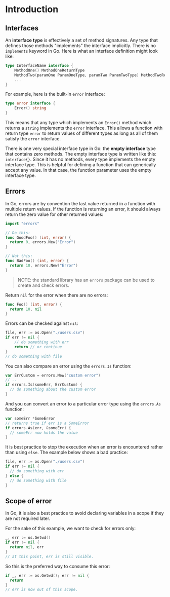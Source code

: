 # Introduction

## Interfaces

An **interface type** is effectively a set of method signatures.
Any type that defines those methods "implements" the interface implicitly.
There is no `implements` keyword in Go.
Here is what an interface definition might look like:

```go
type InterfaceName interface {
    MethodOne() MethodOneReturnType
    MethodTwo(paramOne ParamOneType, paramTwo ParamTwoType) MethodTwoReturnType 
    ...
}
```

For example, here is the built-in `error` interface:

```go
type error interface {
    Error() string
}
```

This means that any type which implements an `Error()` method which returns a `string` implements the `error` interface.
This allows a function with return type `error` to return values of different types as long as all of them satisfy the `error` interface.

There is one very special interface type in Go: the **empty interface** type that contains zero methods.
The empty interface type is written like this: `interface{}`.
Since it has no methods, every type implements the empty interface type.
This is helpful for defining a function that can generically accept any value.
In that case, the function parameter uses the empty interface type.

## Errors

In Go, errors are by convention the last value returned in a function with multiple return values.
If the function is returning an error, it should always return the zero value for other returned values:

```go
import "errors"

// Do this:
func GoodFoo() (int, error) {
  return 0, errors.New("Error")
}

// Not this:
func BadFoo() (int, error) {
  return 10, errors.New("Error")
}
```

> NOTE: the standard library has an `errors` package can be used to create and check errors.

Return `nil` for the error when there are no errors:

```go
func Foo() (int, error) {
  return 10, nil
}
```

Errors can be checked against `nil`:

```go
file, err := os.Open("./users.csv")
if err != nil {
    // do something with err
    return // or continue
}
// do something with file
```

You can also compare an error using the `errors.Is` function:

```go
var ErrCustom = errors.New("custom error")
// ..
if errors.Is(someErr, ErrCustom) {
  // do something about the custom error
}
```

And you can convert an error to a particular error type using the `errors.As` function:

```go
var someErr *SomeError
// returns true if err is a SomeError
if errors.As(err, &someErr) {
  // someErr now holds the value
}
```

It is best practice to stop the execution when an error is encountered rather than using `else`.
The example below shows a bad practice:

```go
file, err := os.Open("./users.csv")
if err != nil {
  // do something with err
} else {
  // do something with file
}
```

## Scope of error

In Go, it is also a best practice to avoid declaring variables in a scope if they are not required later.

For the sake of this example, we want to check for errors only:

```go
_, err := os.Getwd()
if err != nil {
  return nil, err
}
// at this point, err is still visible.
```

So this is the preferred way to consume this error:

```go
if _, err := os.Getwd(); err != nil {
  return
}
// err is now out of this scope.
```
